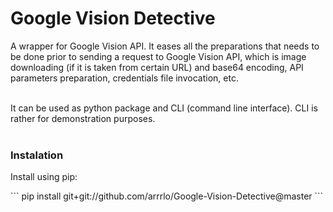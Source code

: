 <h1>Google Vision Detective</h1>

A wrapper for Google Vision API. It eases all the preparations that needs to be done prior to sending a request to Google Vision API, which is image downloading (if it is taken from certain URL) and base64 encoding, API parameters preparation, credentials file invocation, etc.<br /><br />

It can be used as python package and CLI (command line interface). CLI is rather for demonstration purposes.<br /><br />

<h3>Instalation</h3>

<p>Install using pip:</p>
```
pip install git+git://github.com/arrrlo/Google-Vision-Detective@master
```
